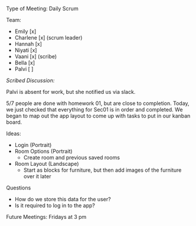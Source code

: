 Type of Meeting: Daily Scrum

Team: 
- Emily [x]
- Charlene [x] (scrum leader)
- Hannah [x]
- Niyati [x]
- Vaani [x] (scribe)
- Bella [x]
- Palvi [ ]

_Scribed Discussion:_

Palvi is absent for work, but she notified us via slack.

5/7 people are done with homework 01, but are close to completion. Today, we just checked that everything for Sec01 is in order
and completed. We began to map out the app layout to come up with tasks to put in our kanban board.

Ideas:
- Login (Portrait)
- Room Options (Portrait)
    - Create room and previous saved rooms
- Room Layout (Landscape)
    - Start as blocks for furniture, but then add images of the furniture over it later

Questions
- How do we store this data for the user?
- Is it required to log in to the app?

Future Meetings: Fridays at 3 pm
